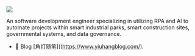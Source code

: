 <img src="./Github about.png">

An software development engineer specializing in utilizing RPA and AI to automate projects within smart industrial parks, smart construction sites, governmental systems, and data governance.

- 📖 Blog [角灯随笔]((https://www.yiuhangblog.com/).
